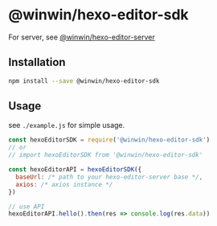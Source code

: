 # @winwin/hexo-editor-sdk

For server, see [@winwin/hexo-editor-server](https://github.com/YuJianghao/winwin-hexo-editor-server)

## Installation

```bash
npm install --save @winwin/hexo-editor-sdk
```

## Usage

see `./example.js` for simple usage.

```js
const hexoEditorSDK = require('@winwin/hexo-editor-sdk')
// or
// import hexoEditorSDK from '@winwin/hexo-editor-sdk'

const hexoEditorAPI = hexoEditorSDK({
  baseUrl: /* path to your hexo-editor-server base */,
  axios: /* axios instance */
})

// use API
hexoEditorAPI.hello().then(res => console.log(res.data))
```

